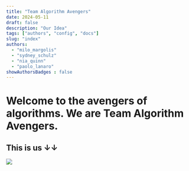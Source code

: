 ```yaml
---
title: "Team Algorithm Avengers"
date: 2024-05-11
draft: false
description: "Our Idea"
tags: ["authors", "config", "docs"]
slug: "index"
authors:
  - "milo_margolis"
  - "sydney_schulz"
  - "nia_quinn"
  - "paolo_lanaro"
showAuthorsBadges : false
---
```


# Welcome to the avengers of algorithms. We are Team Algorithm Avengers. 

## This is us ↓↓

<img src="https://i.imgur.com/0RVmJRc.jpeg" class="center"/>
